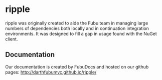 # ripple

ripple was originally created to aide the Fubu team in managing large numbers of dependencies both locally and in continuation integration environments. It was designed to fill a gap in usage found with the NuGet client.

## Documentation

Our documentation is created by FubuDocs and hosted on our github pages:
http://darthfubumvc.github.io/ripple/